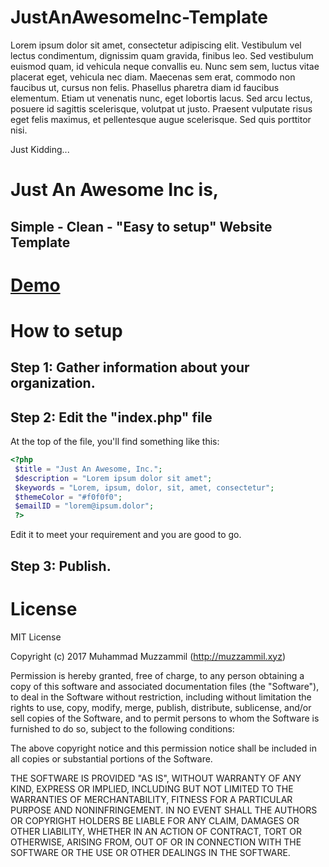 # JustAnAwesomeInc-Template
Lorem ipsum dolor sit amet, consectetur adipiscing elit. Vestibulum vel lectus condimentum, dignissim quam gravida, finibus leo. Sed vestibulum euismod quam, id vehicula neque convallis eu. Nunc sem sem, luctus vitae placerat eget, vehicula nec diam. Maecenas sem erat, commodo non faucibus ut, cursus non felis. Phasellus pharetra diam id faucibus elementum. Etiam ut venenatis nunc, eget lobortis lacus. Sed arcu lectus, posuere id sagittis scelerisque, volutpat ut justo. Praesent vulputate risus eget felis maximus, et pellentesque augue scelerisque. Sed quis porttitor nisi.

Just Kidding...

# Just An Awesome Inc is,
## Simple - Clean - "Easy to setup" Website Template

# [Demo](https://git.muzzammil.xyz/JAAI/)

# How to setup
## Step 1: Gather information about your organization.
## Step 2: Edit the "index.php" file
At the top of the file, you'll find something like this:
```php
<?php 
 $title = "Just An Awesome, Inc.";
 $description = "Lorem ipsum dolor sit amet";
 $keywords = "Lorem, ipsum, dolor, sit, amet, consectetur";
 $themeColor = "#f0f0f0";
 $emailID = "lorem@ipsum.dolor";
 ?>
```
Edit it to meet your requirement and you are good to go.
## Step 3: Publish.

# License
MIT License

Copyright (c) 2017 Muhammad Muzzammil (http://muzzammil.xyz)

Permission is hereby granted, free of charge, to any person obtaining a copy
of this software and associated documentation files (the "Software"), to deal
in the Software without restriction, including without limitation the rights
to use, copy, modify, merge, publish, distribute, sublicense, and/or sell
copies of the Software, and to permit persons to whom the Software is
furnished to do so, subject to the following conditions:

The above copyright notice and this permission notice shall be included in all
copies or substantial portions of the Software.

THE SOFTWARE IS PROVIDED "AS IS", WITHOUT WARRANTY OF ANY KIND, EXPRESS OR
IMPLIED, INCLUDING BUT NOT LIMITED TO THE WARRANTIES OF MERCHANTABILITY,
FITNESS FOR A PARTICULAR PURPOSE AND NONINFRINGEMENT. IN NO EVENT SHALL THE
AUTHORS OR COPYRIGHT HOLDERS BE LIABLE FOR ANY CLAIM, DAMAGES OR OTHER
LIABILITY, WHETHER IN AN ACTION OF CONTRACT, TORT OR OTHERWISE, ARISING FROM,
OUT OF OR IN CONNECTION WITH THE SOFTWARE OR THE USE OR OTHER DEALINGS IN THE
SOFTWARE.

